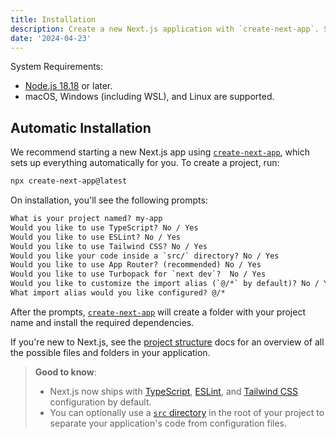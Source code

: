 ```yaml
---
title: Installation
description: Create a new Next.js application with `create-next-app`. Set up TypeScript, styles, and configure your `next.config.js` file.
date: '2024-04-23'
---
```


System Requirements:

- [Node.js 18.18](https://nodejs.org/) or later.
- macOS, Windows (including WSL), and Linux are supported.

## Automatic Installation

We recommend starting a new Next.js app using [`create-next-app`](/docs/app/api-reference/create-next-app), which sets up everything automatically for you. To create a project, run:

```bash filename="Terminal"
npx create-next-app@latest
```

On installation, you'll see the following prompts:

```txt filename="Terminal"
What is your project named? my-app
Would you like to use TypeScript? No / Yes
Would you like to use ESLint? No / Yes
Would you like to use Tailwind CSS? No / Yes
Would you like your code inside a `src/` directory? No / Yes
Would you like to use App Router? (recommended) No / Yes
Would you like to use Turbopack for `next dev`?  No / Yes
Would you like to customize the import alias (`@/*` by default)? No / Yes
What import alias would you like configured? @/*
```

After the prompts, [`create-next-app`](/docs/app/api-reference/create-next-app) will create a folder with your project name and install the required dependencies.

If you're new to Next.js, see the [project structure](/docs/getting-started/project-structure) docs for an overview of all the possible files and folders in your application.

> **Good to know**:
>
> - Next.js now ships with [TypeScript](/docs/app/building-your-application/configuring/typescript), [ESLint](/docs/app/building-your-application/configuring/eslint), and [Tailwind CSS](/docs/app/building-your-application/styling/tailwind-css) configuration by default.
> - You can optionally use a [`src` directory](/docs/app/building-your-application/configuring/src-directory) in the root of your project to separate your application's code from configuration files.